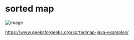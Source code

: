 # sorted map
![image](https://user-images.githubusercontent.com/75050655/225517409-3f0ca31a-b313-4dc2-b230-61815be5f3ab.png)

https://www.geeksforgeeks.org/sortedmap-java-examples/
